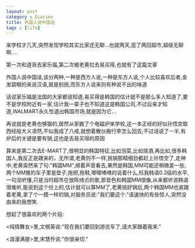 ```yaml
---
layout: post
category : Diaries
title: 外国人说中国话
tags : [life]
---
```



来学校才几天,突然发现学校其实比家还无聊...也就两天,逛了两回超市,超级无聊啊....
 
第一次和道哥去家乐福,第二次被老黄拉去易买得,也就有了这篇文章
 
外国人说中国话,该分两种,一种是西方人说,一种是东方人说,个人比较喜欢后者,金发碧眼的来说汉语,就是别扭,而东方人说来则有种说不出的味道
 
话说家乐福是法国的大家都该知道,易买得是韩国的估计就不是那么多人知道了,要不是学校附近有一家,估计我一辈子也不知道这是韩国公司,不过后来才知道,WALMART永久性退出韩国市场,就是因为它...
 
再说就是老黄也够狠的,居然从家搬了个电磁炉来学校,这一本正经的好似孙悟空取西经般大义凛然,不似我成了八戒,就想着散伙搬行李怎么回去;不过话说了一半,有炉后的关键是要有锅,这也是去易买得的原因
 
算来是第二次去E-MART了,很明显的韩国特征,比如泡菜,比如烧酒,再比如,很多韩国人,我反正是跟来的，无所谓,老黄则不一样,挑锅那精细劲都赶上孙悟空了,走神中,老黄突然来了句:"韩国MM",顺着声音看去,果然是韩国,MM可能还稍微差一些,两个MM推的车子里是垫子,拖把,拖鞋,唧唧喳喳的说着什么,枉我韩语0.2级的水平,一句没听懂,只是当时超市在放陈绮贞的歌,那音色和韩国MM很像,从来都听说韩语很难听,能说到这个份上的,估计就可以算MM了,老黄挑好锅后,两个韩国MM也紧跟着老黄,拿了个一模一样的锅,对服务员说:"我们要这个."语速快的有些惊人,突然没由来的我想笑.
 
想起了很喜欢的两个片段:
 
<纯情舞女>里,文根英说:"现在我们要回到游览车了,请大家跟着我来."
 
<浪漫满屋>里,宋慧乔说:"你很亲切."
